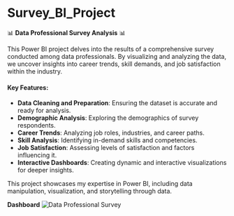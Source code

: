 # Survey_BI_Project

📊 **Data Professional Survey Analysis** 📊

This Power BI project delves into the results of a comprehensive survey conducted among data professionals. By visualizing and analyzing the data, we uncover insights into career trends, skill demands, and job satisfaction within the industry.

#### Key Features:
- **Data Cleaning and Preparation**: Ensuring the dataset is accurate and ready for analysis.
- **Demographic Analysis**: Exploring the demographics of survey respondents.
- **Career Trends**: Analyzing job roles, industries, and career paths.
- **Skill Analysis**: Identifying in-demand skills and competencies.
- **Job Satisfaction**: Assessing levels of satisfaction and factors influencing it.
- **Interactive Dashboards**: Creating dynamic and interactive visualizations for deeper insights.

This project showcases my expertise in Power BI, including data manipulation, visualization, and storytelling through data.

**Dashboard**
![Data Professional Survey](https://github.com/user-attachments/assets/3962de57-ce90-43e7-8a35-d81b07346754)
